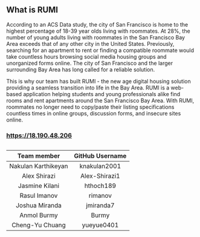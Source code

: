 ## What is RUMI
According to an ACS Data study, the city of San Francisco is home to the highest percentage of 18-39 year olds living with roommates. At 28%, the number of young adults living with roommates in the San Francisco Bay Area exceeds that of any other city in the United States. Previously, searching for an apartment to rent or finding a compatible roommate would take countless hours browsing social media housing groups and unorganized forms online. The city of San Francisco and the larger surrounding Bay Area has long called for a reliable solution. 

This is why our team has built RUMI - the new age digital housing solution providing a seamless transition into life in the Bay Area. RUMI is a web-based application helping students and young professionals alike find rooms and rent apartments around the San Francisco Bay Area. With RUMI, roommates no longer need to copy/paste their listing specifications countless times in online groups, discussion forms, and insecure sites online.

### https://18.190.48.206

##

| Team member  | GitHub Username |
|    :---:     |     :---:       |
| Nakulan Karthikeyan     |  knakulan2001 |
| Alex Shirazi     |             Alex-Shirazi1            |
| Jasmine Kilani      |          hthoch189           | 
| Rasul Imanov      |           rimanov           |
| Joshua Miranda      |              jmiranda7         |
| Anmol Burmy      |       Burmy      |
| Cheng-Yu Chuang |  yueyue0401 |
